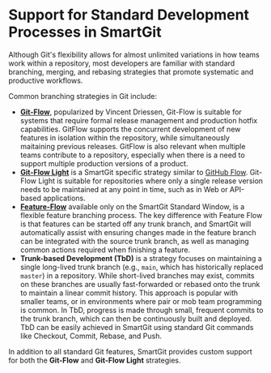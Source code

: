 # Support for Standard Development Processes in SmartGit

Although Git's flexibility allows for almost unlimited variations in how teams work within a repository, most developers are familiar with standard branching, merging, and rebasing strategies that promote systematic and productive workflows.

Common branching strategies in Git include:

- **[Git-Flow](Git-Flow.md)**, popularized by Vincent Driessen, Git-Flow is suitable for systems that require formal release management and production hotfix capabilities. GitFlow supports the concurrent development of new features in isolation within the repository, while simultaneously maitaining previous releases. GitFlow is also relevant when multiple teams contribute to a repository, especially when there is a need to support multiple production versions of a product.
- **[Git-Flow Light](Git-Flow-Light.md)** is a SmartGit specific strategy similar to [GitHub Flow](https://docs.github.com/en/get-started/using-github/github-flow). Git-Flow Light is suitable for repositories where only a single release version needs to be maintained at any point in time, such as in Web or API-based applications.
- **[Feature-Flow](Feature-Flow.md)** available only on the SmartGit Standard Window, is a flexible feature branching process. The key difference with Feature Flow is that features can be started off any trunk branch, and SmartGit will automatically assist with ensuring changes made in the feature branch can be integrated with the source trunk branch, as well as managing common actions required when finishing a feature.
- **Trunk-based Development (TbD)** is a strategy focuses on maintaining a single long-lived trunk branch (e.g., `main`, which has historically replaced `master`) in a repository. While short-lived branches may exist, commits on these branches are usually fast-forwarded or rebased onto the trunk to maintain a linear commit history. This approach is popular with smaller teams, or in environments where pair or mob team programming is common. In TbD, progress is made through small, frequent commits to the trunk branch, which can then be continuously built and deployed. TbD can be easily achieved in SmartGit using standard Git commands like Checkout, Commit, Rebase, and Push.

In addition to all standard Git features, SmartGit provides custom support for both the **Git-Flow** and **Git-Flow Light** strategies.
